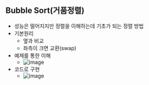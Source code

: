 ## Bubble Sort(거품정렬)
  * 성능은 떨어지지만 정렬을 이해하는데 기초가 되는 정렬 방법
  * 기본원리
    - 옆과 비교
    - 좌측이 크면 교환(swap)
  * 예제를 통한 이해
    - ![image](https://user-images.githubusercontent.com/98008421/166718827-74ea8754-6d2b-445e-b761-2c2666ab2560.png)
  * 코드로 구현
    - ![image](https://user-images.githubusercontent.com/98008421/166718909-c5f161f2-78ff-47ae-8f4f-1eb0a91d4c6b.png)
  
